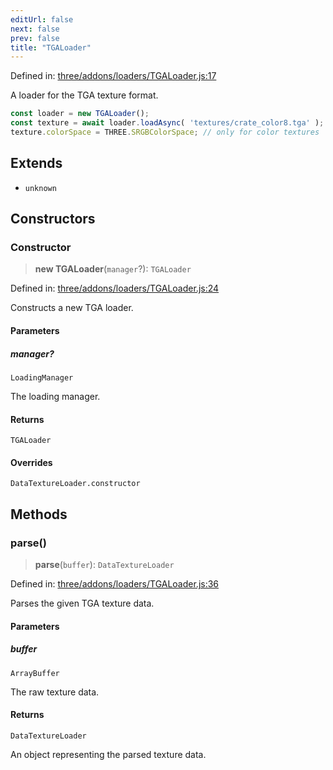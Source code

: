 ```yaml
---
editUrl: false
next: false
prev: false
title: "TGALoader"
---
```


Defined in: [three/addons/loaders/TGALoader.js:17](https://github.com/DefinitelyMaybe/three-i18n/blob/fa57b79433d1c349ffb23a78727299c8d4190136/three/addons/loaders/TGALoader.js#L17)

A loader for the TGA texture format.

```js
const loader = new TGALoader();
const texture = await loader.loadAsync( 'textures/crate_color8.tga' );
texture.colorSpace = THREE.SRGBColorSpace; // only for color textures
```

## Extends

- `unknown`

## Constructors

### Constructor

> **new TGALoader**(`manager`?): `TGALoader`

Defined in: [three/addons/loaders/TGALoader.js:24](https://github.com/DefinitelyMaybe/three-i18n/blob/fa57b79433d1c349ffb23a78727299c8d4190136/three/addons/loaders/TGALoader.js#L24)

Constructs a new TGA loader.

#### Parameters

##### manager?

`LoadingManager`

The loading manager.

#### Returns

`TGALoader`

#### Overrides

`DataTextureLoader.constructor`

## Methods

### parse()

> **parse**(`buffer`): `DataTextureLoader`

Defined in: [three/addons/loaders/TGALoader.js:36](https://github.com/DefinitelyMaybe/three-i18n/blob/fa57b79433d1c349ffb23a78727299c8d4190136/three/addons/loaders/TGALoader.js#L36)

Parses the given TGA texture data.

#### Parameters

##### buffer

`ArrayBuffer`

The raw texture data.

#### Returns

`DataTextureLoader`

An object representing the parsed texture data.

